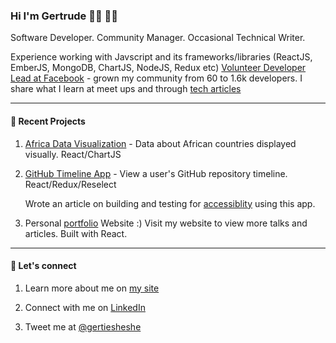 ### Hi I'm Gertrude 👋🏾︎ 👩🏾︎

Software Developer.
Community Manager.
Occasional Technical Writer.

Experience working with Javscript and its frameworks/libraries (ReactJS, EmberJS, MongoDB, ChartJS, NodeJS, Redux etc) [Volunteer Developer Lead at Facebook](https://www.facebook.com/groups/DevCEldoret) - grown my community from 60 to 1.6k developers. I share what I learn at meet ups and through [tech articles](https://medium.com/@gertienyesh)

------

#### 🌱  Recent Projects

1. [Africa Data Visualization](https://africa-data.netlify.app/) - Data about African countries displayed visually. React/ChartJS

2. [GitHub Timeline App](https://repo-timeline.netlify.app/) - View a user's GitHub repository timeline. React/Redux/Reselect
    
    Wrote an article on building and testing for [accessiblity](https://levelup.gitconnected.com/improving-accessibility-of-my-github-timeline-app-part-one-9b8d40498be) using this app.

3. Personal [portfolio](https://www.gertrudenyenyeshi.com/) Website :) Visit my website to view more talks and articles. Built with React.
------
#### 💬 Let's connect

1. Learn more about me on [my site](https://www.gertrudenyenyeshi.com/)

2. Connect with me on [LinkedIn](https://www.gertrudenyenyeshi.com/)

3. Tweet me at [@gertiesheshe](https://twitter.com/gertiesheshe)
<!--
**gertie-sheshe/gertie-sheshe** is a ✨ _special_ ✨ repository because its `README.md` (this file) appears on your GitHub profile.

Here are some ideas to get you started:

- 🔭 I’m currently working on ...
- 🌱 I’m currently learning ...
- 👯 I’m looking to collaborate on ...
- 🤔 I’m looking for help with ...
- 💬 Ask me about ...
- 📫 How to reach me: ...
- 😄 Pronouns: ...
- ⚡ Fun fact: ...
-->
